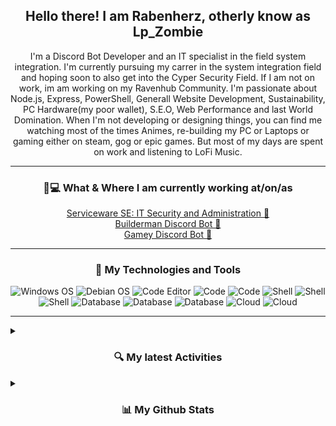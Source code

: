 <h2 align="center">Hello there! I am Rabenherz, otherly know as Lp_Zombie</h2>
<p align="center">I'm a Discord Bot Developer and an IT specialist in the field system integration.
I'm currently pursuing my carrer in the system integration field and hoping soon to also get into the Cyper Security Field. If I am not on work, im am working on my Ravenhub Community.
I'm passionate about Node.js, Express, PowerShell, Generall Website Development, Sustainability, PC Hardware(my poor wallet), S.E.O, Web Performance and last World Domination.
When I'm not developing or designing things, you can find me watching most of the times Animes, re-building my PC or Laptops or gaming either on steam, gog or epic games. But most of my days are spent on work and listening to LoFi Music.</p>

<hr>

<h3 align="center">💼💻 What & Where I am currently working at/on/as</h3>
<p align="center">
<a href="https://serviceware-se.com/">Serviceware SE: IT Security and Administration 💼</a><br>
<a href="https://builderman.theravenhub.com"> Builderman Discord Bot 🤖</a><br>
<a href="https://github.com/Rabenherz112/Gamey"> Gamey Discord Bot 🤖</a><br>
</p>

---

<h3 align="center">🔧 My Technologies and Tools</h3>
<div class="images-container" align="center">
<img alt="Windows OS" src="https://img.shields.io/badge/OS-Windows-informational?style=flat&logo=windows&logoColor=white&color=545E75">
<img alt="Debian OS" src="https://img.shields.io/badge/OS-Debian-informational?style=flat&logo=debian&logoColor=white&color=545E75">

<img alt="Code Editor" src="https://img.shields.io/badge/Editor-Visual_Studio_Code-informational?style=flat&logo=visualstudio&logoColor=white&color=63ADF2">
<img alt="Code" src="https://img.shields.io/badge/Code-JavaScript-informational?style=flat&logo=javascript&logoColor=white&color=63ADF2">
<img alt="Code" src="https://img.shields.io/badge/Code-PowerShell-informational?style=flat&logo=powershell&logoColor=white&color=63ADF2">

<img alt="Shell" src="https://img.shields.io/badge/Shell-Bash-informational?style=flat&logo=gnubash&logoColor=white&color=A7CCED">
<img alt="Shell" src="https://img.shields.io/badge/Shell-Command_prompt-informational?style=flat&logo=windowsterminal&logoColor=white&color=A7CCED">
<img alt="Shell" src="https://img.shields.io/badge/Shell-PowerShell-informational?style=flat&logo=powershell&logoColor=white&color=A7CCED">

<img alt="Database" src="https://img.shields.io/badge/Database-MySQL-informational?style=flat&logo=mysql&logoColor=white&color=232F3E">
<img alt="Database" src="https://img.shields.io/badge/Database-SQLite-informational?style=flat&logo=sqlite&logoColor=white&color=232F3E">
<img alt="Database" src="https://img.shields.io/badge/Database-MongoDB-informational?style=flat&logo=mongodb&logoColor=white&color=232F3E">

<img alt="Cloud" src="https://img.shields.io/badge/Cloud-Azure-informational?style=flat&logo=microsoftazure&logoColor=white&color=82A0BC">
<img alt="Cloud" src="https://img.shields.io/badge/Cloud-DigitalOcean-informational?style=flat&logo=digitalocean&logoColor=white&color=82A0BC">
</div>

---

<details>
<summary><h3 align="center">🔍 My latest Activities</h3></summary>
<!--START_SECTION:activity-->
</details>
<details>
<summary><h3 align="center">📊 My Github Stats</h3></summary>
<div class="images-container" align="center">
<img alt="" src="https://vercel.theravenhub.com/api?username=Rabenherz112&show_icons=true&theme=github_dark&hide=prs,contribs&count_private=true&include_all_commits=true&show_icons=true&hide_border=true&cache_seconds=14400&custom_title=General Statistics#gh-dark-mode-only">
<img alt="" src="https://vercel.theravenhub.com/api?username=Rabenherz112&show_icons=true&theme=github_light&hide=prs,contribs&count_private=true&include_all_commits=true&show_icons=true&hide_border=true&cache_seconds=14400&custom_title=General Statistics#gh-light-mode-only">

<img alt="" src="https://vercel.theravenhub.com/api/top-langs/?username=Rabenherz112&theme=github_dark&hide_border=true&count_private=true&layout=compact&cache_seconds=14400&langs_count=3#gh-dark-mode-only">
<img alt="" src="https://vercel.theravenhub.com/api/top-langs/?username=Rabenherz112&theme=github_light&hide_border=true&count_private=true&layout=compact&cache_seconds=14400&langs_count=3#gh-light-mode-only">
<img alt="" src="https://vercel.theravenhub.com/api/wakatime?username=Rabenherz112&theme=github_dark&hide_border=true&cache_seconds=14400&layout=compact#gh-dark-mode-only">
<img alt="" src="https://vercel.theravenhub.com/api/wakatime?username=Rabenherz112&theme=github_light&hide_border=true&cache_seconds=14400&layout=compact#gh-light-mode-only">
</div>
</details>
